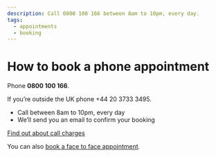 ```yaml
---
description: Call 0800 100 166 between 8am to 10pm, every day.
tags:
  - appointments
  - booking
---
```


# How to book a phone appointment

Phone **0800 100 166**.

If you’re outside the UK phone +44 20 3733 3495.

- Call between 8am to 10pm, every day
- We’ll send you an email to confirm your booking

[Find out about call charges](https://www.gov.uk/call-charges)

<div class="application-notice info-notice">
  <p>You can also <a href="/book-face-to-face">book a face to face appointment</a>.</p>
</div>

